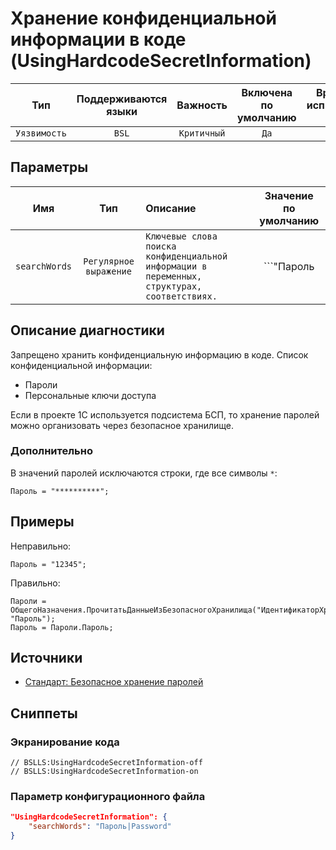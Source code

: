 # Хранение конфиденциальной информации в коде (UsingHardcodeSecretInformation)

| Тип | Поддерживаются<br/>языки | Важность | Включена<br/>по умолчанию | Время на<br/>исправление (мин) | Тэги |
| :-: | :-: | :-: | :-: | :-: | :-: |
| `Уязвимость` | `BSL` | `Критичный` | `Да` | `15` | `standard` |

## Параметры 

| Имя | Тип | Описание | Значение по умолчанию |
| :-: | :-: | :-- | :-: |
| `searchWords` | `Регулярное выражение` | ```Ключевые слова поиска конфиденциальной информации в переменных, структурах, соответствиях.``` | ```"Пароль|Password"``` |

<!-- Блоки выше заполняются автоматически, не трогать -->
## Описание диагностики

Запрещено хранить конфиденциальную информацию в коде. Список конфиденциальной информации:

* Пароли
* Персональные ключи доступа

Если в проекте 1С используется подсистема БСП, то хранение паролей можно организовать через безопасное хранилище.

### Дополнительно

В значений паролей исключаются строки, где все символы `*`:

```bsl
Пароль = "**********";
```

## Примеры

Неправильно:

```bsl
Пароль = "12345";
```

Правильно:

```bsl
Пароли = ОбщегоНазначения.ПрочитатьДанныеИзБезопасногоХранилища("ИдентификаторХранения", "Пароль");
Пароль = Пароли.Пароль;
```

## Источники

* [Стандарт: Безопасное хранение паролей](https://its.1c.ru/db/v8std#content:740:hdoc)

## Сниппеты

<!-- Блоки ниже заполняются автоматически, не трогать -->
### Экранирование кода

```bsl
// BSLLS:UsingHardcodeSecretInformation-off
// BSLLS:UsingHardcodeSecretInformation-on
```

### Параметр конфигурационного файла

```json
"UsingHardcodeSecretInformation": {
    "searchWords": "Пароль|Password"
}
```
